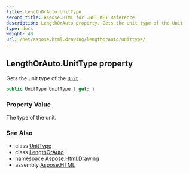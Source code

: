 ```yaml
---
title: LengthOrAuto.UnitType
second_title: Aspose.HTML for .NET API Reference
description: LengthOrAuto property. Gets the unit type of the Unit
type: docs
weight: 40
url: /net/aspose.html.drawing/lengthorauto/unittype/
---
```

## LengthOrAuto.UnitType property

Gets the unit type of the [`Unit`](../../unit/).

```csharp
public UnitType UnitType { get; }
```

### Property Value

The type of the unit.

### See Also

* class [UnitType](../../unittype/)
* class [LengthOrAuto](../)
* namespace [Aspose.Html.Drawing](../../lengthorauto/)
* assembly [Aspose.HTML](../../../)
